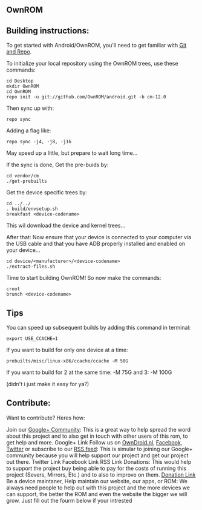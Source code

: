 OwnROM
---------------

Building instructions:
---------------

To get started with Android/OwnROM, you'll need to get
familiar with [Git and Repo](http://source.android.com/source/using-repo.html).

To initialize your local repository using the OwnROM trees, use these commands:

    cd Desktop
    mkdir OwnROM
    cd OwnROM
    repo init -u git://github.com/OwnROM/android.git -b cm-12.0
    
Then sync up with:

    repo sync

Adding a flag like:

    repo sync -j4, -j8, -j16
May speed up a little, but prepare to wait long time...

If the sync is done,
Get the pre-buids by:

    cd vendor/cm
    ./get-prebuilts

Get the device specific trees by:

    cd ../../
    . build/envsetup.sh
    breakfast <device-codename>
This wil download the device and kernel trees...

After that:
Now ensure that your device is connected to your computer via the USB cable and that you have ADB properly installed and enabled on your device...

    cd device/<manufacturer>/<device-codename>
    ./extract-files.sh

Time to start building OwnROM! So now make the commands:

    croot
    brunch <device-codename>

Tips
---------------

You can speed up subsequent builds by adding this command in terminal:

    export USE_CCACHE=1

If you want to build for only one device at a time:

    prebuilts/misc/linux-x86/ccache/ccache -M 50G
If you want to build for 2 at the same time: -M 75G and 3: -M 100G

(didn't i just make it easy for ya?)

Contribute:
---------------

 Want to contribute? Heres how:


   Join our [Google+ Community](https://plus.google.com/communities/108869588356214314591): This is a great way to help spread the word about this project and to also get in touch with other users of this rom, to get help and more.    Google+ Link
   Follow us on [OwnDroid.nl](http://owndroid.nl/), [Facebook](https://www.facebook.com/OwnDroid.nl), [Twitter](https://twitter.com/Own_Droid) or subscribe to our [RSS feed](http://ownrom.blogspot.com/feeds/posts/default): This is simular to joining our Google+ community because you will help support our project and get our project out there.    Twitter Link     Facebook Link    RSS Link
   Donations: This would help to support the project buy being able to pay for the costs of running this project (Severs, Mirrors, Etc.) and to also to improve on them.    [Donation Link](https://www.paypal.com/us/cgi-bin/webscr?cmd=_flow&SESSION=3ZzR0UU_5yrJX3WL2IxRv4hEiudP8MCNQNUh4DEwLbLqLoF5v1u1OeVz7ba&dispatch=5885d80a13c0db1f8e263663d3faee8d66f31424b43e9a70645c907a6cbd8fb4)
   Be a device maintaner, Help maintain our website, our apps, or ROM: We always need people to help out with this project and the more devices we can support, the better the ROM and even the website the bigger we will grow. Just fill out the fourm below if your intrested 

